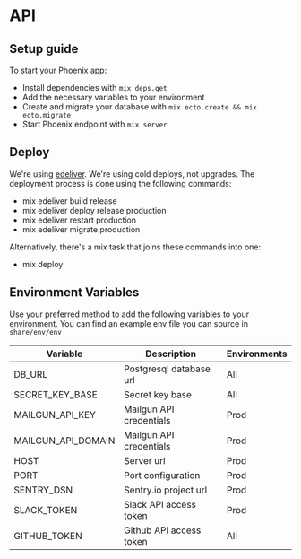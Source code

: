# API

## Setup guide
To start your Phoenix app:

  * Install dependencies with `mix deps.get`
  * Add the necessary variables to your environment
  * Create and migrate your database with `mix ecto.create && mix ecto.migrate`
  * Start Phoenix endpoint with `mix server`

## Deploy
We're using [edeliver](https://github.com/edeliver/edeliver). We're using cold
deploys, not upgrades.
The deployment process is done using the following commands:

* mix edeliver build release
* mix edeliver deploy release production
* mix edeliver restart production
* mix edeliver migrate production

Alternatively, there's a mix task that joins these commands into one:

* mix deploy

## Environment Variables

Use your preferred method to add the following variables to your environment.
You can find an example env file you can source in `share/env/env`

| Variable           | Description             | Environments
| ------------------ | ----------------------- | ------------
| DB_URL             | Postgresql database url | All
| SECRET_KEY_BASE    | Secret key base         | All
| MAILGUN_API_KEY    | Mailgun API credentials | Prod
| MAILGUN_API_DOMAIN | Mailgun API credentials | Prod
| HOST               | Server url              | Prod
| PORT               | Port configuration      | Prod
| SENTRY_DSN         | Sentry.io project url   | Prod
| SLACK_TOKEN        | Slack API access token  | Prod
| GITHUB_TOKEN       | Github API access token | All
